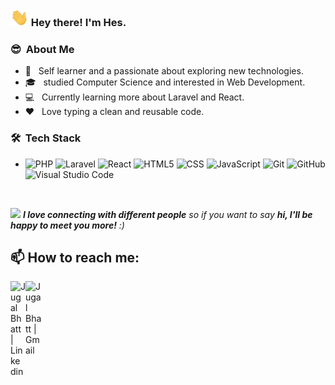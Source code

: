 ### <img src="https://github.com/SatYu26/SatYu26/blob/master/Assets/Hi.gif" width="29px"> Hey there! I'm Hes.&nbsp;

<h3> 😎 &nbsp;About Me </h3>

- 🧑 &nbsp; Self learner and a passionate about exploring new technologies.
- 🎓 &nbsp; studied Computer Science and interested in Web Development.
- 💻 &nbsp; Currently learning more about Laravel and React.
- ❤️ &nbsp; Love typing a clean and reusable code.

<h3> 🛠 &nbsp;Tech Stack</h3>

- 
  ![PHP](https://img.shields.io/badge/-PHP-333333?style=flat&logo=PHP)
  ![Laravel](https://img.shields.io/badge/-Laravel-333333?style=flat&logo=Laravel)
  ![React](https://img.shields.io/badge/-React-333333?style=flat&logo=react)
  ![HTML5](https://img.shields.io/badge/-HTML5-333333?style=flat&logo=HTML5)
  ![CSS](https://img.shields.io/badge/-CSS-333333?style=flat&logo=CSS3&logoColor=1572B6)
  ![JavaScript](https://img.shields.io/badge/-JavaScript-333333?style=flat&logo=javascript)
  ![Git](https://img.shields.io/badge/-Git-333333?style=flat&logo=git)
  ![GitHub](https://img.shields.io/badge/-GitHub-333333?style=flat&logo=github)
  ![Visual Studio Code](https://img.shields.io/badge/-Visual%20Studio%20Code-333333?style=flat&logo=visual-studio-code&logoColor=007ACC)
<br/>

<img src="https://media.giphy.com/media/LnQjpWaON8nhr21vNW/giphy.gif" width="60"> <em><b>I love connecting with different people</b> so if you want to say <b>hi, I'll be happy to meet you more!</b> :)</em>

 ## 📫 How to reach me: 
  <a href="https://www.linkedin.com/in/hesham-fawzy-610822179/" target="_blank">
    <img align="left" alt="Jugal Bhatt | Linkedin" width="24px" src="https://github.com/TheDudeThatCode/TheDudeThatCode/blob/master/Assets/Linkedin.svg" />
  </a>
  <a href="mailto:HeshamFawzy2772@gmail.com" target="_blank">
    <img align="left" alt="Jugal Bhatt | Gmail" width="26px" src="https://github.com/TheDudeThatCode/TheDudeThatCode/blob/master/Assets/Gmail.svg" />
  </a>
